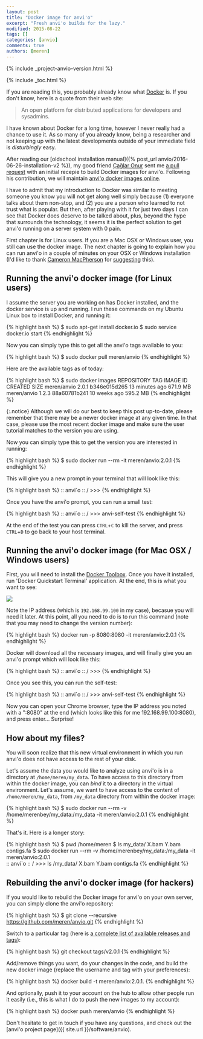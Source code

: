 ```yaml
---
layout: post
title: "Docker image for anvi'o"
excerpt: "Fresh anvi'o builds for the lazy."
modified: 2015-08-22
tags: []
categories: [anvio]
comments: true
authors: [meren]
---
```


{% include _project-anvio-version.html %}

{% include _toc.html %}

If you are reading this, you probably already know what [Docker](https://www.docker.com/https://www.docker.com/) is. If you don't know, here is a quote from their web site:

<blockquote>
An open platform for distributed applications for developers and sysadmins.
</blockquote>

I have known about Docker for a long time, however I never really had a chance to use it. As so many of you already know, being a researcher and not keeping up with the latest developments outside of your immediate field is _disturbingly_ easy.

After reading our [oldschool installation manual]({% post_url anvio/2016-06-26-installation-v2 %}), my good friend [Çağlar Onur](https://twitter.com/caglar10ur) sent me [a pull request](https://github.com/meren/anvio/pull/191) with an initial recepie to build Docker images for anvi'o. Following his contribution, we will maintain [anvi'o docker images online](https://hub.docker.com/r/meren/anvio/tags/).

I have to admit that my introduction to Docker was similar to meeting someone you know you will not get along well simply because (1) everyone talks about them non-stop, and (2) you are a person who learned to not trust what is popular. But then, after playing with it for just two days I can see that Docker does deserve to be talked about, plus, beyond the hype that surrounds the technology, it seems it is the perfect solution to get anvi'o running on a server system with 0 pain.

First chapter is for Linux users. If you are a Mac OSX or Windows user, you still can use the docker image. The next chapter is going to explain how you can run anvi'o in a couple of minutes on your OSX or Windows installation (I'd like to thank [Cameron MacPherson](https://www.linkedin.com/pub/cameron-macpherson/3/279/219) for [suggesting](https://github.com/meren/anvio/issues/213#issuecomment-148481913) this).

## Running the anvi'o docker image (for Linux users)

I assume the server you are working on has Docker installed, and the docker service is up and running. I run these commands on my Ubuntu Linux box to install Docker, and running it: 

{% highlight bash %}
$ sudo apt-get install docker.io
$ sudo service docker.io start
{% endhighlight %}

Now you can simply type this to get all the anvi'o tags available to you:

{% highlight bash %}
$ sudo docker pull meren/anvio
{% endhighlight %}

Here are the available tags as of today:

{% highlight bash %}
$ sudo docker images
REPOSITORY          TAG                 IMAGE ID            CREATED             SIZE
meren/anvio         2.0.1               b346e015d265        13 minutes ago      671.9 MB
meren/anvio         1.2.3               88a60781b241        10 weeks ago        595.2 MB
{% endhighlight %}

{:.notice}
Although we will do our best to keep this post up-to-date, please remember that there may be a newer docker image at any given time. In that case, please use the most recent docker image and make sure the user tutorial matches to the version you are using.

Now you can simply type this to get the version you are interested in running:

{% highlight bash %}
$ sudo docker run --rm -it meren/anvio:2.0.1
{% endhighlight %}

This will give you a new prompt in your terminal that will look like this:

{% highlight bash %}
:: anvi`o ::  / >>>
{% endhighlight %}

Once you have the anvi'o prompt, you can run a small test:

{% highlight bash %}
:: anvi`o ::  / >>> anvi-self-test 
{% endhighlight %}


At the end of the test you can press `CTRL`+`C` to kill the server, and press `CTRL`+`D` to go back to your host terminal.


## Running the anvi'o docker image (for Mac OSX / Windows users)

First, you will need to install the [Docker Toolbox](https://www.docker.com/toolbox). Once you have it installed, run 'Docker Quickstart Terminal' application. At the end, this is what you want to see:

<div class="centerimg">
<a href="{{ site.url }}/images/anvio/2015-08-22-docker-image-for-anvio/docker-terminal.png"><img src="{{ site.url }}/images/anvio/2015-08-22-docker-image-for-anvio/docker-terminal.png" /></a>
</div>

Note the IP address (which is `192.168.99.100` in my case), becasue you will need it later. At this point, all you need to do is to run this command (note that you may need to change the version number):

{% highlight bash %}
docker run -p 8080:8080 -it meren/anvio:2.0.1
{% endhighlight %}

Docker will download all the necessary images, and will finally give you an anvi'o prompt which will look like this:

{% highlight bash %}
:: anvi`o ::  / >>>
{% endhighlight %}

Once you see this, you can run the self-test:

{% highlight bash %}
:: anvi`o ::  / >>> anvi-self-test 
{% endhighlight %}

Now you can open your Chrome browser, type the IP address you noted with a ":8080" at the end (which looks like this for me 192.168.99.100:8080), and press enter... Surprise!


## How about my files?

You will soon realize that this new virtual environment in which you run anvi'o does not have access to the rest of your disk.

Let's assume the data you would like to analyze using anvi'o is in a directory at `/home/meren/my_data`. To have access to this directory from within the docker image, you can _bind_ it to a directory in the virtual environment. Let's assume, we want to have access to the content of `/home/meren/my_data`, from `/my_data` directory from within the docker image:

{% highlight bash %}
$ sudo docker run --rm -v /home/merenbey/my_data:/my_data -it meren/anvio:2.0.1
{% endhighlight %}

That's it. Here is a longer story:

{% highlight bash %}
$ pwd
/home/meren
$ ls my_data/
X.bam  Y.bam  contigs.fa
$ sudo docker run --rm -v /home/merenbey/my_data:/my_data -it meren/anvio:2.0.1                                      
:: anvi`o ::  / >>> ls /my_data/
X.bam  Y.bam  contigs.fa
{% endhighlight %}


## Rebuilding the anvi'o docker image (for hackers)

If you would like to rebuild the Docker image for anvi'o on your own server, you can simply clone the anvi'o repository:

{% highlight bash %}
$ git clone --recursive https://github.com/meren/anvio.git
{% endhighlight %}

Switch to a particular tag (here is [a complete list of available releases and tags](https://github.com/meren/anvio/releases)):

{% highlight bash %}
git checkout tags/v2.0.1
{% endhighlight %}

Add/remove things you want, do your changes in the code, and build the new docker image (replace the username and tag with your preferences):

{% highlight bash %}
docker build -t meren/anvio:2.0.1.
{% endhighlight %}

And optionally, push it to your account on the hub to allow other people run it easily (i.e., this is what I do to push the new images to my account):

{% highlight bash %}
docker push meren/anvio
{% endhighlight %}

Don't hesitate to get in touch if you have any questions, and check out the [anvi'o project page]({{ site.url }}/software/anvio).
